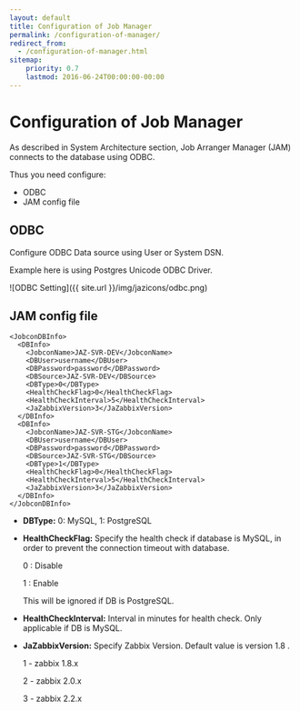```yaml
---
layout: default
title: Configuration of Job Manager
permalink: /configuration-of-manager/
redirect_from:
  - /configuration-of-manager.html
sitemap:
    priority: 0.7
    lastmod: 2016-06-24T00:00:00-00:00
---
```


# <i class="fa fa-keyboard-o"></i> Configuration of Job Manager

As described in System Architecture section, Job Arranger Manager (JAM) connects to the database using ODBC.

Thus you need configure:

*   ODBC
*   JAM config file


## ODBC

Configure ODBC Data source using User or System DSN.

Example here is using Postgres Unicode ODBC Driver.


![ODBC Setting]({{ site.url }}/img/jazicons/odbc.png)


## JAM config file

```
<JobconDBInfo>
  <DBInfo>
    <JobconName>JAZ-SVR-DEV</JobconName>
    <DBUser>username</DBUser>
    <DBPassword>password</DBPassword>
    <DBSource>JAZ-SVR-DEV</DBSource>
    <DBType>0</DBType>
    <HealthCheckFlag>0</HealthCheckFlag>
    <HealthCheckInterval>5</HealthCheckInterval>
    <JaZabbixVersion>3</JaZabbixVersion>
  </DBInfo>
  <DBInfo>
    <JobconName>JAZ-SVR-STG</JobconName>
    <DBUser>username</DBUser>
    <DBPassword>password</DBPassword>
    <DBSource>JAZ-SVR-STG</DBSource>
    <DBType>1</DBType>
    <HealthCheckFlag>0</HealthCheckFlag>
    <HealthCheckInterval>5</HealthCheckInterval>
    <JaZabbixVersion>3</JaZabbixVersion>
  </DBInfo>
</JobconDBInfo>
```

*   **DBType:** 0: MySQL, 1: PostgreSQL
*   **HealthCheckFlag:** Specify the health check if database is MySQL, in order to prevent the connection timeout with database.

    0 : Disable
    
    1 : Enable
    
    This will be ignored if DB is PostgreSQL.

*   **HealthCheckInterval:** Interval in minutes for health check. Only applicable if DB is MySQL.
*   **JaZabbixVersion:** Specify Zabbix Version. Default value is version 1.8 .

    1 - zabbix 1.8.x
    
    2 - zabbix 2.0.x
    
    3 - zabbix 2.2.x